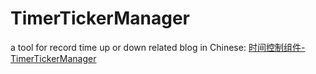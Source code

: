 # TimerTickerManager
a tool for record time up or down
related blog in Chinese: [时间控制组件-TimerTickerManager](http://www.jianshu.com/p/8351afd12e3c)
